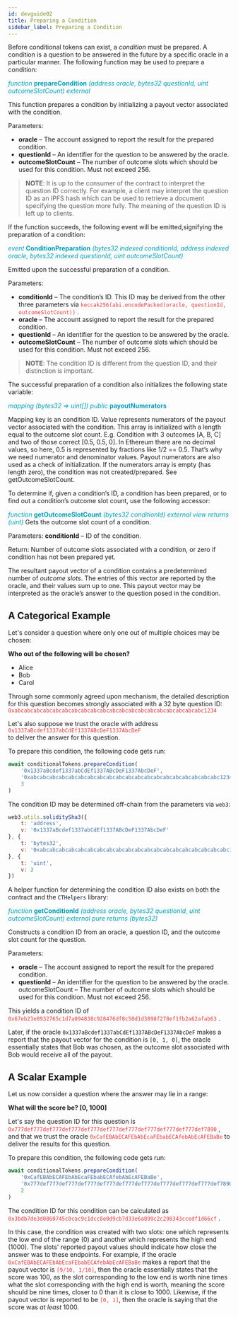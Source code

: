 ```yaml
---
id: devguide02
title: Preparing a Condition
sidebar_label: Preparing a Condition
---
```


Before conditional tokens can exist, a *condition* must be prepared. A
condition is a question to be answered in the future by a specific
oracle in a particular manner. The following function may be used to
prepare a condition:


<span style="color:#009cb4">*function* **prepareCondition** *(address oracle, bytes32 questionId, uint outcomeSlotCount) external*</span>

This function prepares a condition by initializing a payout vector associated with the condition.

Parameters:	

* **oracle** – The account assigned to report the result for the prepared condition.
* **questionId** – An identifier for the question to be answered by the oracle.
* **outcomeSlotCount** – The number of outcome slots which should be used for this condition. Must not exceed 256.

> **NOTE**: It is up to the consumer of the contract to interpret the
question ID correctly. For example, a client may interpret the question
ID as an IPFS hash which can be used to retrieve a document specifying
the question more fully. The meaning of the question ID is left up to
clients.

If the function succeeds, the following event will be emitted,signifying the preparation of a condition:

<span style="color:#009cb4">*event* **ConditionPreparation** *(bytes32 indexed conditionId, address indexed oracle, bytes32 indexed questionId, uint outcomeSlotCount)* </span>

Emitted upon the successful preparation of a condition.

Parameters:
* **conditionId** – The condition’s ID. This ID may be derived from the other three parameters via <span style="color:#DB3A3D">`keccak256(abi.encodePacked(oracle, questionId, outcomeSlotCount))` </span>.
* **oracle** – The account assigned to report the result for the prepared condition.
* **questionId** – An identifier for the question to be answered by the oracle.
* **outcomeSlotCount** – The number of outcome slots which should be used for this condition. Must not exceed 256.


> **NOTE**: The condition ID is different from the question ID, and their
distinction is important.

The successful preparation of a condition also initializes the following
state variable:


<span style="color:#009cb4">*mapping (bytes32 => uint[]) public* **payoutNumerators** </span>

Mapping key is an condition ID. Value represents numerators of the payout vector associated with the condition. This array is initialized with a length equal to the outcome slot count. E.g. Condition with 3 outcomes [A, B, C] and two of those correct [0.5, 0.5, 0]. In Ethereum there are no decimal values, so here, 0.5 is represented by fractions like 1/2 == 0.5. That’s why we need numerator and denominator values. Payout numerators are also used as a check of initialization. If the numerators array is empty (has length zero), the condition was not created/prepared. See getOutcomeSlotCount.

To determine if, given a condition’s ID, a condition has been prepared,
or to find out a condition’s outcome slot count, use the following
accessor:

<span style="color:#009cb4">*function* **getOutcomeSlotCount** *(bytes32 conditionId) external view returns (uint)*</span>
Gets the outcome slot count of a condition.

Parameters:	**conditionId** – ID of the condition.

Return: Number of outcome slots associated with a condition, or zero if condition has not been prepared yet.

The resultant payout vector of a condition contains a predetermined number of *outcome slots*. The entries of this vector are reported by the oracle, and their values sum up to one. This payout vector may be interpreted as the oracle’s answer to the question posed in the condition.


## A Categorical Example

Let's consider a question where only one out of multiple choices may be
chosen:

**Who out of the following will be chosen?**

- Alice
- Bob
- Carol

Through some commonly agreed upon mechanism, the detailed description
for this question becomes strongly associated with a 32 byte question
ID: <span style="color:#DB3A3D">`0xabcabcabcabcabcabcabcabcabcabcabcabcabcabcabcabcabcabcabcabc1234` </span>  

Let's also suppose we trust the oracle with address 
<span style="color:#DB3A3D">`0x1337aBcdef1337abCdEf1337ABcDeF1337AbcDeF` </span>  
 to deliver the answer for
this question.

To prepare this condition, the following code gets run:

``` js
await conditionalTokens.prepareCondition(
    '0x1337aBcdef1337abCdEf1337ABcDeF1337AbcDeF',
    '0xabcabcabcabcabcabcabcabcabcabcabcabcabcabcabcabcabcabcabcabc1234',
    3
)
```

The condition ID may be determined off-chain from the parameters via
`web3`:

``` js
web3.utils.soliditySha3({
    t: 'address',
    v: '0x1337aBcdef1337abCdEf1337ABcDeF1337AbcDeF'
}, {
    t: 'bytes32',
    v: '0xabcabcabcabcabcabcabcabcabcabcabcabcabcabcabcabcabcabcabcabc1234'
}, {
    t: 'uint',
    v: 3
})
```

A helper function for determining the condition ID also exists on both
the contract and the <span style="color:#001428">`CTHelpers` </span>   library:

<span style="color:#009cb4">*function* **getConditionId** *(address oracle, bytes32 questionId, uint outcomeSlotCount) external pure returns (bytes32)*</span>

Constructs a condition ID from an oracle, a question ID, and the outcome slot count for the question.

Parameters:	
- **oracle** – The account assigned to report the result for the prepared condition.
- **questionId** – An identifier for the question to be answered by the oracle.
outcomeSlotCount – The number of outcome slots which should be used for this condition. Must not exceed 256.

This yields a condition ID of
<span style="color:#DB3A3D">`0x67eb23e8932765c1d7a094838c928476df8c50d1d3898f278ef1fb2a62afab63`</span> 
.

Later, if the oracle `0x1337aBcdef1337abCdEf1337ABcDeF1337AbcDeF` makes
a report that the payout vector for the condition is `[0, 1, 0]`, the
oracle essentially states that Bob was chosen, as the outcome slot
associated with Bob would receive all of the payout.


## A Scalar Example

Let us now consider a question where the answer may lie in a range:

**What will the score be? \[0, 1000\]**

Let's say the question ID for this question is
<span style="color:#DB3A3D">`0x777def777def777def777def777def777def777def777def777def777def7890`</span> ,
and that we trust the oracle
<span style="color:#DB3A3D">`0xCafEBAbECAFEbAbEcaFEbabECAfebAbEcAFEBaBe`</span>  to deliver the results for
this question.

To prepare this condition, the following code gets run:

``` js
await conditionalTokens.prepareCondition(
    '0xCafEBAbECAFEbAbEcaFEbabECAfebAbEcAFEBaBe',
    '0x777def777def777def777def777def777def777def777def777def777def7890',
    2
)
```

The condition ID for this condition can be calculated as
<span style="color:#DB3A3D">`0x3bdb7de3d0860745c0cac9c1dcc8e0d9cb7d33e6a899c2c298343ccedf1d66cf`</span> .

In this case, the condition was created with two slots: one which represents the low end of the range (0) and another which represents the high end (1000). The slots' reported payout values should indicate how close the answer was to these endpoints. For example, if the oracle
<span style="color:#DB3A3D">`0xCafEBAbECAFEbAbEcaFEbabECAfebAbEcAFEBaBe`</span>  makes a report that the payout vector is <span style="color:#DB3A3D">`[9/10, 1/10]`</span>, then the oracle essentially states that the score was 100, as the slot corresponding to the low end is worth nine times what the slot corresponding with the high end is worth, meaning the score should be nine times, closer to 0 than it is close to 1000. Likewise, if the payout vector is reported to be <span style="color:#DB3A3D">`[0, 1]`</span>, then the oracle is saying that the score was *at least* 1000.
